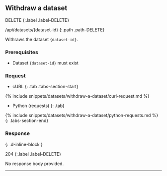 ## Withdraw a dataset

DELETE
{:.label .label-DELETE}

/api/datasets/{dataset-id}
{:.path .path-DELETE}

Withraws the dataset `{dataset-id}`.

### Prerequisites

- Dataset `{dataset-id}` must exist

### Request

- cURL
{: .tab .tabs-section-start}

{% include snippets/datasets/withdraw-a-dataset/curl-request.md %}

- Python (requests)
{: .tab}

{% include snippets/datasets/withdraw-a-dataset/python-requests.md %}
{: .tabs-section-end}

### Response
{: .d-inline-block }

204
{:.label .label-DELETE}

No response body provided.

---
